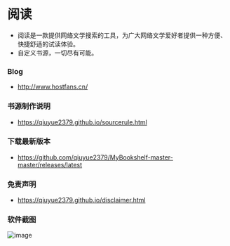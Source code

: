 # 阅读
- 阅读是一款提供网络文学搜索的工具，为广大网络文学爱好者提供一种方便、快捷舒适的试读体验。
- 自定义书源，一切尽有可能。

### Blog
- http://www.hostfans.cn/

### 书源制作说明
- https://qiuyue2379.github.io/sourcerule.html

### 下载最新版本
- https://github.com/qiuyue2379/MyBookshelf-master-master/releases/latest

### 免责声明
- https://qiuyue2379.github.io/disclaimer.html

### 软件截图
![image](https://qiuyue2379.github.io/image/mybookshelf.jpg)

